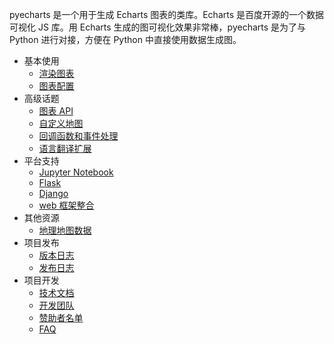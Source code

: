 pyecharts 是一个用于生成 Echarts 图表的类库。Echarts 是百度开源的一个数据可视化 JS 库。用 Echarts 生成的图可视化效果非常棒，pyecharts 是为了与 Python 进行对接，方便在 Python 中直接使用数据生成图。

- 基本使用
  - [渲染图表](zh-cn/prepare)
  - [图表配置](zh-cn/charts)
- 高级话题
  - [图表 API](zh-cn/api)
  - [自定义地图](zh-cn/customize_map)
  - [回调函数和事件处理](zh-cn/advanced)
  - [语言翻译扩展](zh-cn/translator)
- 平台支持
  - [Jupyter Notebook](zh-cn/jupyter_notebook)
  - [Flask](zh-cn/flask)
  - [Django](zh-cn/django)
  - [web 框架整合](zh-cn/web_integration)
- 其他资源
  - [地理地图数据](zh-cn/datasets)
- 项目发布
  - [版本日志](zh-cn/changelog)
  - [发布日志](zh-cn/release-note/)
- 项目开发
  - [技术文档](zh-cn/technical)
  - [开发团队](zh-cn/team)
  - [赞助者名单](zh-cn/donors)
  - [FAQ](zh-cn/faq)

